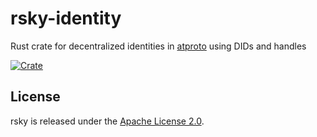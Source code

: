 # rsky-identity

Rust crate for decentralized identities in [atproto](https://atproto.com) using DIDs and handles

[![Crate](https://img.shields.io/crates/v/rsky-identity?logo=rust&style=flat-square&logoColor=E05D44&color=E05D44)](https://crates.io/crates/rsky-identity)

## License

rsky is released under the [Apache License 2.0](../LICENSE).